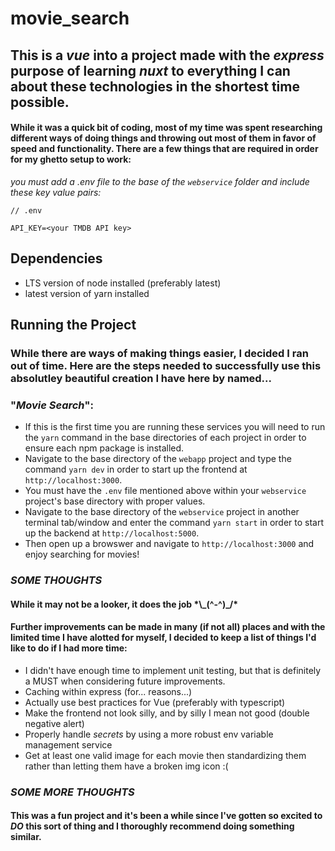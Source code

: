 # movie_search

## This is a *vue* into a project made with the *express* purpose of learning *nuxt* to everything I can about these technologies in the shortest time possible.

#### While it was a quick bit of coding, most of my time was spent researching different ways of doing things and throwing out most of them in favor of speed and functionality. There are a few things that are required in order for my ghetto setup to work:
*you must add a .env file to the base of the `webservice` folder and include these key value pairs:*
```
// .env

API_KEY=<your TMDB API key>
```
## Dependencies
* LTS version of node installed (preferably latest)
* latest version of yarn installed

## Running the Project
### While there are ways of making things easier, I decided I ran out of time. Here are the steps needed to successfully use this absolutley beautiful creation I have here by named...
### "*Movie Search*":

* If this is the first time you are running these services you will need to run the `yarn` command in the base directories of each project in order to ensure each npm package is installed.
* Navigate to the base directory of the `webapp` project and type the command `yarn dev` in order to start up the frontend at `http://localhost:3000`.
* You must have the `.env` file mentioned above within your `webservice` project's base directory with proper values.
* Navigate to the base directory of the `webservice` project in another terminal tab/window and enter the command `yarn start` in order to start up the backend at `http://localhost:5000`.
* Then open up a browswer and navigate to `http://localhost:3000` and enjoy searching for movies!

### *SOME THOUGHTS*

#### While it may not be a looker, it does the job \*\\\_(^-^)\_/\*
#### Further improvements can be made in many (if not all) places and with the limited time I have alotted for myself, I decided to keep a list of things I'd like to do if I had more time:
* I didn't have enough time to implement unit testing, but that is definitely a MUST when considering future improvements.
* Caching within express (for... reasons...)
* Actually use best practices for Vue (preferably with typescript)
* Make the frontend not look silly, and by silly I mean not good (double negative alert)
* Properly handle *secrets* by using a more robust env variable management service
* Get at least one valid image for each movie then standardizing them rather than letting them have a broken img icon :(

### *SOME MORE THOUGHTS*

#### This was a fun project and it's been a while since I've gotten so excited to *DO* this sort of thing and I thoroughly recommend doing something similar. 
